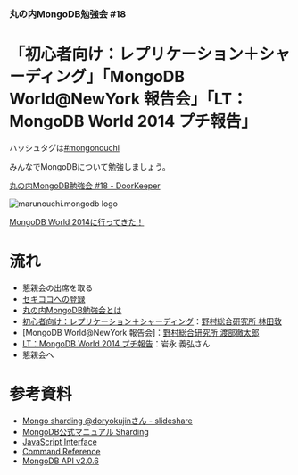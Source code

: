 ### 丸の内MongoDB勉強会 #18

# 「初心者向け：レプリケーション＋シャーディング」「MongoDB World@NewYork 報告会」「LT：MongoDB World 2014 プチ報告」

ハッシュタグは[#mongonouchi](https://twitter.com/search?q=%23mongonouchi&src=hash)

みんなでMongoDBについて勉強しましょう。

[丸の内MongoDB勉強会 #18 - DoorKeeper](http://mongonouchi.doorkeeper.jp/events/12813)

![marunouchi.mongodb logo](http://syokenz.github.com/marunouchi-mongodb/images/mongodb_logo.png)

[MongoDB World 2014に行ってきた！](http://www.slideshare.net/tetsutarowatanabe/mongodb-world-2014-37081258)

# 流れ
* 懇親会の出席を取る
* [セキココへの登録](http://sekico.co/zaseki/353)
* [丸の内MongoDB勉強会とは](http://rinrin0108.github.io/slides/mongonouchi/#0)
* [初心者向け：レプリケーション＋シャーディング](https://github.com/syokenz/marunouchi-mongodb/tree/master/20140717/a-hayashida)：[野村総合研究所 林田敦](https://www.facebook.com/atsushi.hayashida.5)
* [MongoDB World@NewYork 報告会]：[野村総合研究所 渡部徹太郎](https://twitter.com/fetarodc)
* [LT：MongoDB World 2014 プチ報告](http://www.slideshare.net/YoshihiroIwanaga/mongodb-world-2014)：岩永 義弘さん
* 懇親会へ


# 参考資料
* [Mongo sharding @doryokujinさん - slideshare](http://www.slideshare.net/doryokujin/mongo-sharding)  
* [MongoDB公式マニュアル Sharding](http://www.mongodb.org/display/DOCSJP/Sharding)  
* [JavaScript Interface](http://docs.mongodb.org/manual/reference/javascript/)
* [Command Reference](http://docs.mongodb.org/manual/reference/commands/)
* [MongoDB API v2.0.6](http://api.mongodb.org/js/2.0.6/)


